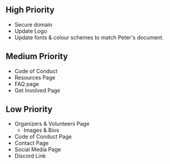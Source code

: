 ## High Priority
- Secure domain
- Update Logo
- Update fonts & colour schemes to match Peter's document.

## Medium Priority
- Code of Conduct
- Resources Page
- FAQ page
- Get Involved Page

## Low Priority
- Organizers & Volunteers Page
    - Images & Bios
- Code of Conduct Page
- Contact Page
- Social Media Page
- Discord Link
